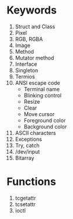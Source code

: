# Keywords
1. Struct and Class
2. Pixel
3. RGB, RGBA
4. Image
5. Method
6. Mutator method
7. Interface
8. Singleton
9. Termios
10. ANSI escape code
    - Terminal name
    - Blinking control
    - Resize
    - Clear
    - Move cursor
    - Foreground color
    - Background color
11. ASCII characters
12. Exceptions
13. Try, catch
14. /dev/input
15. Bitarray

# Functions
1. tcgetattr
2. tcsetattr
3. ioctl




